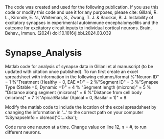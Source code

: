 The code was created and used for the following publication. If you use this code or modify this code and use it for any purposes, please cite:
Gillani, R. L., Kironde, E. N., Whiteman, S., Zwang, T. J. & Bacskai, B. J. Instability of excitatory synapses in experimental autoimmune encephalomyelitis and the outcome for excitatory circuit inputs to individual cortical neurons. Brain, Behav., Immun. (2024) doi:10.1016/j.bbi.2024.03.039

# Synapse_Analysis
Matlab code for analysis of synapse data in Gillani et al manuscript (to be updated with citation once published).
To run first create an excel spreadsheet with information in the following columns/format
%"Neuron ID" = 1
%"Treatment (Healthy = 0, EAE =1)" = 2
%"Segment ID" = 3
%"Synapse Type (Stable =0, Dynamic =1)" = 4
% "Segment length (microns)" = 5
% "Distance along segment (microns)" = 6
%"Distance from cell body (microns)" = 7
%"Apical/Basilar (Apical = 0, Basilar = 1)" = 8

Modify the matlab code to include the location of the excel spreadsheet by changing the information in '...' to the correct path on your computer
%SynapseInfo = xlsread('C:...xlsx');

Code runs one neuron at a time. Change value on line 12, n = #, to run different neurons.
